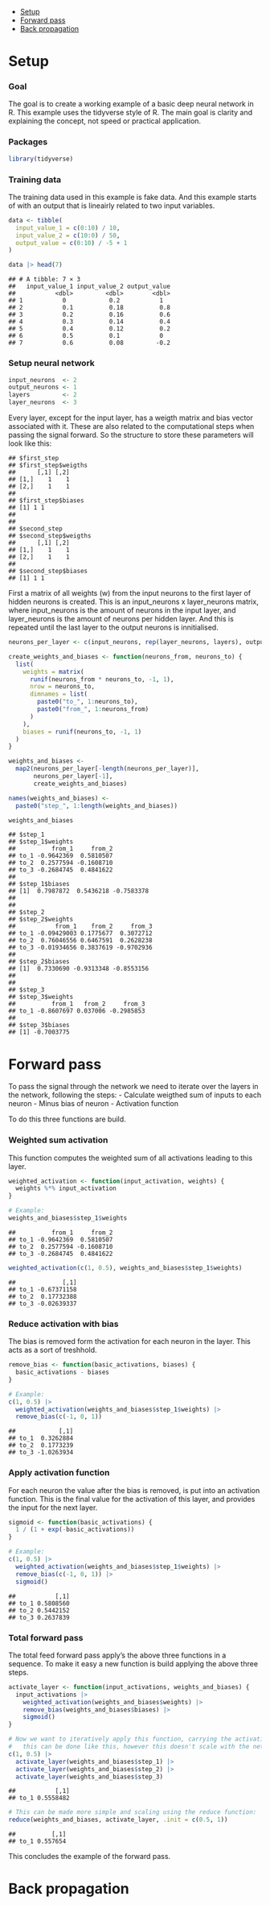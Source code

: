 
- <a href="#setup" id="toc-setup">Setup</a>
- <a href="#forward-pass" id="toc-forward-pass">Forward pass</a>
- <a href="#back-propagation" id="toc-back-propagation">Back
  propagation</a>

# Setup

### Goal

The goal is to create a working example of a basic deep neural network
in R. This example uses the tidyverse style of R. The main goal is
clarity and explaining the concept, not speed or practical application.

### Packages

``` r
library(tidyverse)
```

### Training data

The training data used in this example is fake data. And this example
starts of with an output that is lineairly related to two input
variables.

``` r
data <- tibble(
  input_value_1 = c(0:10) / 10,
  input_value_2 = c(10:0) / 50,
  output_value = c(0:10) / -5 + 1
)

data |> head(7)
```

    ## # A tibble: 7 × 3
    ##   input_value_1 input_value_2 output_value
    ##           <dbl>         <dbl>        <dbl>
    ## 1           0            0.2           1  
    ## 2           0.1          0.18          0.8
    ## 3           0.2          0.16          0.6
    ## 4           0.3          0.14          0.4
    ## 5           0.4          0.12          0.2
    ## 6           0.5          0.1           0  
    ## 7           0.6          0.08         -0.2

### Setup neural network

``` r
input_neurons  <- 2
output_neurons <- 1
layers         <- 2
layer_neurons  <- 3
```

Every layer, except for the input layer, has a weigth matrix and bias
vector associated with it. These are also related to the computational
steps when passing the signal forward. So the structure to store these
parameters will look like this:

    ## $first_step
    ## $first_step$weigths
    ##      [,1] [,2]
    ## [1,]    1    1
    ## [2,]    1    1
    ## 
    ## $first_step$biases
    ## [1] 1 1
    ## 
    ## 
    ## $second_step
    ## $second_step$weigths
    ##      [,1] [,2]
    ## [1,]    1    1
    ## [2,]    1    1
    ## 
    ## $second_step$biases
    ## [1] 1 1

First a matrix of all weights (w) from the input neurons to the first
layer of hidden neurons is created. This is an input_neurons x
layer_neurons matrix, where input_neurons is the amount of neurons in
the input layer, and layer_neurons is the amount of neurons per hidden
layer. And this is repeated until the last layer to the output neurons
is innitialised.

``` r
neurons_per_layer <- c(input_neurons, rep(layer_neurons, layers), output_neurons)

create_weights_and_biases <- function(neurons_from, neurons_to) {
  list(
    weights = matrix(
      runif(neurons_from * neurons_to, -1, 1),
      nrow = neurons_to,
      dimnames = list(
        paste0("to_", 1:neurons_to),
        paste0("from_", 1:neurons_from)
      )
    ),
    biases = runif(neurons_to, -1, 1)
  )
}

weights_and_biases <-
  map2(neurons_per_layer[-length(neurons_per_layer)],
       neurons_per_layer[-1],
       create_weights_and_biases)

names(weights_and_biases) <-
  paste0("step_", 1:length(weights_and_biases))

weights_and_biases
```

    ## $step_1
    ## $step_1$weights
    ##          from_1     from_2
    ## to_1 -0.9642369  0.5810507
    ## to_2  0.2577594 -0.1608710
    ## to_3 -0.2684745  0.4841622
    ## 
    ## $step_1$biases
    ## [1]  0.7987872  0.5436218 -0.7583378
    ## 
    ## 
    ## $step_2
    ## $step_2$weights
    ##           from_1    from_2     from_3
    ## to_1 -0.09429003 0.1775677  0.3072712
    ## to_2  0.76046556 0.6467591  0.2628238
    ## to_3 -0.01934656 0.3837619 -0.9702936
    ## 
    ## $step_2$biases
    ## [1]  0.7330690 -0.9313348 -0.8553156
    ## 
    ## 
    ## $step_3
    ## $step_3$weights
    ##          from_1   from_2     from_3
    ## to_1 -0.8607697 0.037006 -0.2985853
    ## 
    ## $step_3$biases
    ## [1] -0.7003775

# Forward pass

To pass the signal through the network we need to iterate over the
layers in the network, following the steps: - Calculate weigthed sum of
inputs to each neuron - Minus bias of neuron - Activation function

To do this three functions are build.

### Weighted sum activation

This function computes the weighted sum of all activations leading to
this layer.

``` r
weighted_activation <- function(input_activation, weights) {
  weights %*% input_activation
}

# Example:
weights_and_biases$step_1$weights
```

    ##          from_1     from_2
    ## to_1 -0.9642369  0.5810507
    ## to_2  0.2577594 -0.1608710
    ## to_3 -0.2684745  0.4841622

``` r
weighted_activation(c(1, 0.5), weights_and_biases$step_1$weights)
```

    ##             [,1]
    ## to_1 -0.67371158
    ## to_2  0.17732388
    ## to_3 -0.02639337

### Reduce activation with bias

The bias is removed form the activation for each neuron in the layer.
This acts as a sort of treshhold.

``` r
remove_bias <- function(basic_activations, biases) {
  basic_activations - biases
}

# Example:
c(1, 0.5) |>
  weighted_activation(weights_and_biases$step_1$weights) |>
  remove_bias(c(-1, 0, 1))
```

    ##            [,1]
    ## to_1  0.3262884
    ## to_2  0.1773239
    ## to_3 -1.0263934

### Apply activation function

For each neuron the value after the bias is removed, is put into an
activation function. This is the final value for the activation of this
layer, and provides the input for the next layer.

``` r
sigmoid <- function(basic_activations) {
  1 / (1 + exp(-basic_activations))
}

# Example:
c(1, 0.5) |>
  weighted_activation(weights_and_biases$step_1$weights) |>
  remove_bias(c(-1, 0, 1)) |> 
  sigmoid()
```

    ##           [,1]
    ## to_1 0.5808560
    ## to_2 0.5442152
    ## to_3 0.2637839

### Total forward pass

The total feed forward pass apply’s the above three functions in a
sequence. To make it easy a new function is build applying the above
three steps.

``` r
activate_layer <- function(input_activations, weights_and_biases) {
  input_activations |>
    weighted_activation(weights_and_biases$weights) |>
    remove_bias(weights_and_biases$biases) |>
    sigmoid()
}

# Now we want to iteratively apply this function, carrying the activation forward, 
#   this can be done like this, however this doesn't scale with the network:
c(1, 0.5) |>
  activate_layer(weights_and_biases$step_1) |>
  activate_layer(weights_and_biases$step_2) |>
  activate_layer(weights_and_biases$step_3)
```

    ##           [,1]
    ## to_1 0.5558482

``` r
# This can be made more simple and scaling using the reduce function:
reduce(weights_and_biases, activate_layer, .init = c(0.5, 1))
```

    ##          [,1]
    ## to_1 0.557654

This concludes the example of the forward pass.

# Back propagation
